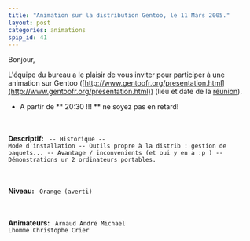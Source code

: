 ```yaml
---
title: "Animation sur la distribution Gentoo, le 11 Mars 2005."
layout: post
categories: animations
spip_id: 41
---
```

Bonjour,


L'équipe du bureau a le plaisir de vous inviter pour participer à une animation sur Gentoo ([http://www.gentoofr.org/presentation.html](http://www.gentoofr.org/presentation.html)) (lieu et date de la [réunion](art2)).

- A partir de ** 20:30 !!! ** ne soyez pas en retard!


<br /><br />
**Descriptif:**
<code>
-- Historique
-- Mode d'installation
-- Outils propre à la distrib : gestion de paquets...
-- Avantage / inconvenients (et oui y en a :p )
-- Démonstrations ur 2 ordinateurs portables.
</code>

<br /><br />
**Niveau:**
<code>
Orange (averti)
</code>

<br /><br />
**Animateurs:**
<code>
Arnaud André
Michael Lhomme
Christophe Crier
</code>